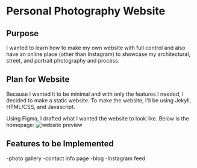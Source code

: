 # Personal Photography Website


## Purpose

I wanted to learn how to make my own website with full control and also have an online place (other than Instagram) to showcase my architectural, street, and portrait photography and process.



## Plan for Website

Because I wanted it to be minimal and with only the features I needed, I decided to make a static website.
To make the website, I'll be using Jekyll, HTML/CSS, and Javascript.

Using Figma, I drafted what I wanted the website to look like. Below is the homepage:
![website preview](https://www.dropbox.com/s/sq1jztr0t3dc8mm/Screen%20Shot%202019-08-27%20at%205.03.58%20PM.png?dl=1)

## Features to be Implemented

-photo gallery
-contact info page
-blog
-Instagram feed
